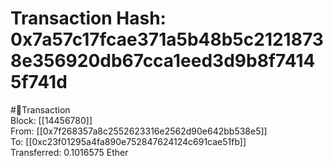 
Transaction Hash: 0x7a57c17fcae371a5b48b5c21218738e356920db67cca1eed3d9b8f74145f741d
====================================================================================
  
#💸Transaction  
Block: [[14456780]]  
From: [[0x7f268357a8c2552623316e2562d90e642bb538e5]]  
To: [[0xc23f01295a4fa890e752847624124c691cae51fb]]  
Transferred: 0.1016575 Ether